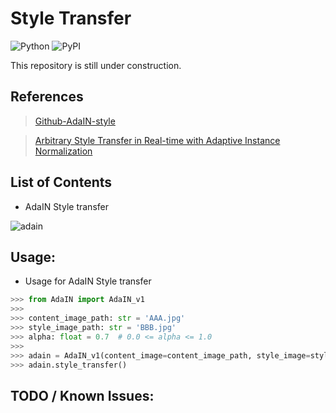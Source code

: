 # Style Transfer
![Python](https://img.shields.io/badge/python-3.8%20%7C%203.9-blue)
![PyPI](https://badge.fury.io/py/tensorflow.svg)

This repository is still under construction.

## References
> [Github-AdaIN-style](https://github.com/xunhuang1995/AdaIN-style)

> [Arbitrary Style Transfer in Real-time with Adaptive Instance Normalization](https://arxiv.org/abs/1703.06868)

## List of Contents

* AdaIN Style transfer

![adain](https://user-images.githubusercontent.com/41291493/132440767-673332f9-6ec9-4fb9-aca6-236e4df64198.png)



## Usage:

* Usage for AdaIN Style transfer

``` python
>>> from AdaIN import AdaIN_v1
>>>
>>> content_image_path: str = 'AAA.jpg'
>>> style_image_path: str = 'BBB.jpg'
>>> alpha: float = 0.7  # 0.0 <= alpha <= 1.0
>>>
>>> adain = AdaIN_v1(content_image=content_image_path, style_image=style_image_path, alpha=alpha)
>>> adain.style_transfer()
```

## TODO / Known Issues: